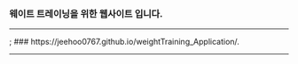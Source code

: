 ### 웨이트 트레이닝을 위한 웹사이트 입니다.
<hr>;
### https://jeehoo0767.github.io/weightTraining_Application/.
<hr>
